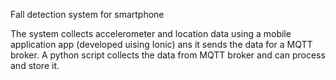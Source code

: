 Fall detection system for smartphone

The system collects accelerometer and location data using a mobile application app (developed uising Ionic) ans it sends the data for a MQTT broker. A python script collects the data from MQTT broker and can process and store it.
